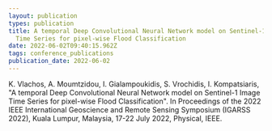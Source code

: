```yaml
---
layout: publication
types: publication
title: A tempοral Deep Convolutional Neural Network model on Sentinel-1 Image
  Time Series for pixel-wise Flood Classification
date: 2022-06-02T09:40:15.962Z
tags: conference_publications
publication_date: 2022-06-02
---
```

<!--StartFragment-->

K. Vlachos, A. Moumtzidou, I. Gialampoukidis, S. Vrochidis, I. Kompatsiaris, "A tempοral Deep Convolutional Neural Network model on Sentinel-1 Image Time Series for pixel-wise Flood Classification". In Proceedings of the 2022 IEEE International Geoscience and Remote Sensing Symposium (IGARSS 2022), Kuala Lumpur, Malaysia, 17-22 July 2022, Physical, IEEE. 

<!--EndFragment-->